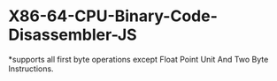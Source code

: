 X86-64-CPU-Binary-Code-Disassembler-JS
==========================

*supports all first byte operations except Float Point Unit And Two Byte Instructions.
